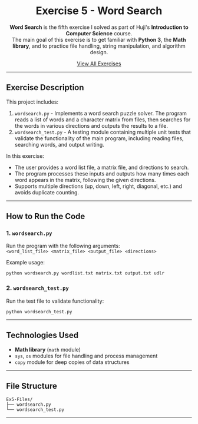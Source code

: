 <div align="center">

# Exercise 5 - Word Search

**Word Search** is the fifth exercise I solved as part of Huji's **Introduction to Computer Science** course.  
The main goal of this exercise is to get familiar with **Python 3**, the **Math library**, and to practice file handling, string manipulation, and algorithm design.

[View All Exercises](https://github.com/AfekAharoni/Intro2CS)

</div>

---

## Exercise Description

This project includes:
1. `wordsearch.py` - Implements a word search puzzle solver. The program reads a list of words and a character matrix from files, then searches for the words in various directions and outputs the results to a file.
2. `wordsearch_test.py` - A testing module containing multiple unit tests that validate the functionality of the main program, including reading files, searching words, and output writing.

In this exercise:
- The user provides a word list file, a matrix file, and directions to search.
- The program processes these inputs and outputs how many times each word appears in the matrix, following the given directions.
- Supports multiple directions (up, down, left, right, diagonal, etc.) and avoids duplicate counting.

---

## How to Run the Code

### 1. `wordsearch.py`  
Run the program with the following arguments:  
`<word_list_file> <matrix_file> <output_file> <directions>`

Example usage:  
```
python wordsearch.py wordlist.txt matrix.txt output.txt udlr
```

### 2. `wordsearch_test.py`  
Run the test file to validate functionality:  
```
python wordsearch_test.py
```

---

## Technologies Used
- **Math library** (`math` module)
- `sys`, `os` modules for file handling and process management
- `copy` module for deep copies of data structures

---

## File Structure

```
Ex5-Files/
├── wordsearch.py
└── wordsearch_test.py
```

---
